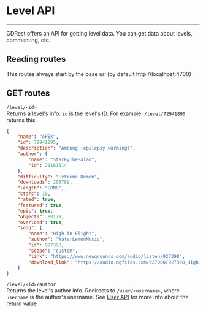 # Level API
___
GDRest offers an API for getting level data. You can get data about levels,
commenting, etc.
## Reading routes
This routes always start by the base url (by default http://localhost:4700)
 ## GET routes
`/level/<id>`  
Returns a level's info. `id` is the level's ID. For example, 
`/level/72941895` returns this:  
```json
{
    "name": "APEX",
    "id": 72941895,
    "description": "Amoung (epilepsy warning)",
    "author": {
        "name": "StarkyTheSalad",
        "id": 21161314
    },
    "difficulty": "Extreme Demon",
    "downloads": 205789,
    "length": "LONG",
    "stars": 10,
    "rated": true,
    "featured": true,
    "epic": true,
    "objects": 88179,
    "overload": true,
    "song": {
        "name": "High in Flight",
        "author": "WaterLemonMusic",
        "id": 927398,
        "scope": "custom",
        "link": "https://www.newgrounds.com/audio/listen/927398",
        "download_link": "https://audio.ngfiles.com/927000/927398_High-in-Flight.mp3?f1587220865"
    }
}
```  
`/level/<id>/author`  
Returns the level's author info. Redirects to `/user/<username>`, where
`username` is the author's username. See [User API](users.md) for more info about the return value
